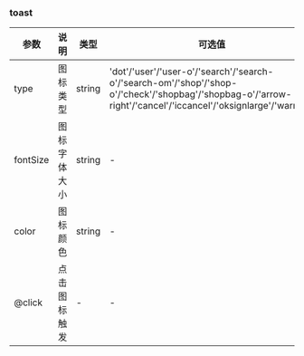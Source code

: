 ### toast

| 参数     | 说明         | 类型   | 可选值                                                                                                                                                        | 默认值 |
| -------- | ------------ | ------ | ------------------------------------------------------------------------------------------------------------------------------------------------------------- | ------ |
| type     | 图标类型     | string | 'dot'/'user'/'user-o'/'search'/'search-o'/'search-om'/'shop'/'shop-o'/'check'/'shopbag'/'shopbag-o'/'arrow-right'/'cancel'/'iccancel'/'oksignlarge'/'warning' | -      |
| fontSize | 图标字体大小 | string | -                                                                                                                                                             | '16px' |
| color    | 图标颜色     | string | -                                                                                                                                                             | '#333' |
| @click   | 点击图标触发 | -      | -                                                                                                                                                             | -      |
